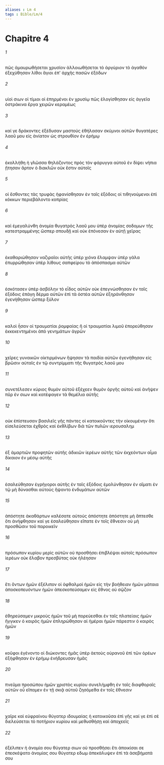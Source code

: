 ```yaml
---
aliases : Lm 4
tags : Bible/Lm/4
---
```


# Chapitre 4

###### 1
πῶς ἀμαυρωθήσεται χρυσίον ἀλλοιωθήσεται τὸ ἀργύριον τὸ ἀγαθόν ἐξεχύθησαν λίθοι ἅγιοι ἐπ' ἀρχῆς πασῶν ἐξόδων
###### 2
υἱοὶ σιων οἱ τίμιοι οἱ ἐπηρμένοι ἐν χρυσίῳ πῶς ἐλογίσθησαν εἰς ἀγγεῖα ὀστράκινα ἔργα χειρῶν κεραμέως
###### 3
καί γε δράκοντες ἐξέδυσαν μαστούς ἐθήλασαν σκύμνοι αὐτῶν θυγατέρες λαοῦ μου εἰς ἀνίατον ὡς στρουθίον ἐν ἐρήμῳ
###### 4
ἐκολλήθη ἡ γλῶσσα θηλάζοντος πρὸς τὸν φάρυγγα αὐτοῦ ἐν δίψει νήπια ᾔτησαν ἄρτον ὁ διακλῶν οὐκ ἔστιν αὐτοῖς
###### 5
οἱ ἔσθοντες τὰς τρυφὰς ἠφανίσθησαν ἐν ταῖς ἐξόδοις οἱ τιθηνούμενοι ἐπὶ κόκκων περιεβάλοντο κοπρίας
###### 6
καὶ ἐμεγαλύνθη ἀνομία θυγατρὸς λαοῦ μου ὑπὲρ ἀνομίας σοδομων τῆς κατεστραμμένης ὥσπερ σπουδῇ καὶ οὐκ ἐπόνεσαν ἐν αὐτῇ χεῖρας
###### 7
ἐκαθαριώθησαν ναζιραῖοι αὐτῆς ὑπὲρ χιόνα ἔλαμψαν ὑπὲρ γάλα ἐπυρρώθησαν ὑπὲρ λίθους σαπφείρου τὸ ἀπόσπασμα αὐτῶν
###### 8
ἐσκότασεν ὑπὲρ ἀσβόλην τὸ εἶδος αὐτῶν οὐκ ἐπεγνώσθησαν ἐν ταῖς ἐξόδοις ἐπάγη δέρμα αὐτῶν ἐπὶ τὰ ὀστέα αὐτῶν ἐξηράνθησαν ἐγενήθησαν ὥσπερ ξύλον
###### 9
καλοὶ ἦσαν οἱ τραυματίαι ῥομφαίας ἢ οἱ τραυματίαι λιμοῦ ἐπορεύθησαν ἐκκεκεντημένοι ἀπὸ γενημάτων ἀγρῶν
###### 10
χεῖρες γυναικῶν οἰκτιρμόνων ἥψησαν τὰ παιδία αὐτῶν ἐγενήθησαν εἰς βρῶσιν αὐταῖς ἐν τῷ συντρίμματι τῆς θυγατρὸς λαοῦ μου
###### 11
συνετέλεσεν κύριος θυμὸν αὐτοῦ ἐξέχεεν θυμὸν ὀργῆς αὐτοῦ καὶ ἀνῆψεν πῦρ ἐν σιων καὶ κατέφαγεν τὰ θεμέλια αὐτῆς
###### 12
οὐκ ἐπίστευσαν βασιλεῖς γῆς πάντες οἱ κατοικοῦντες τὴν οἰκουμένην ὅτι εἰσελεύσεται ἐχθρὸς καὶ ἐκθλίβων διὰ τῶν πυλῶν ιερουσαλημ
###### 13
ἐξ ἁμαρτιῶν προφητῶν αὐτῆς ἀδικιῶν ἱερέων αὐτῆς τῶν ἐκχεόντων αἷμα δίκαιον ἐν μέσῳ αὐτῆς
###### 14
ἐσαλεύθησαν ἐγρήγοροι αὐτῆς ἐν ταῖς ἐξόδοις ἐμολύνθησαν ἐν αἵματι ἐν τῷ μὴ δύνασθαι αὐτοὺς ἥψαντο ἐνδυμάτων αὐτῶν
###### 15
ἀπόστητε ἀκαθάρτων καλέσατε αὐτούς ἀπόστητε ἀπόστητε μὴ ἅπτεσθε ὅτι ἀνήφθησαν καί γε ἐσαλεύθησαν εἴπατε ἐν τοῖς ἔθνεσιν οὐ μὴ προσθῶσιν τοῦ παροικεῖν
###### 16
πρόσωπον κυρίου μερὶς αὐτῶν οὐ προσθήσει ἐπιβλέψαι αὐτοῖς πρόσωπον ἱερέων οὐκ ἔλαβον πρεσβύτας οὐκ ἠλέησαν
###### 17
ἔτι ὄντων ἡμῶν ἐξέλιπον οἱ ὀφθαλμοὶ ἡμῶν εἰς τὴν βοήθειαν ἡμῶν μάταια ἀποσκοπευόντων ἡμῶν ἀπεσκοπεύσαμεν εἰς ἔθνος οὐ σῷζον
###### 18
ἐθηρεύσαμεν μικροὺς ἡμῶν τοῦ μὴ πορεύεσθαι ἐν ταῖς πλατείαις ἡμῶν ἤγγικεν ὁ καιρὸς ἡμῶν ἐπληρώθησαν αἱ ἡμέραι ἡμῶν πάρεστιν ὁ καιρὸς ἡμῶν
###### 19
κοῦφοι ἐγένοντο οἱ διώκοντες ἡμᾶς ὑπὲρ ἀετοὺς οὐρανοῦ ἐπὶ τῶν ὀρέων ἐξήφθησαν ἐν ἐρήμῳ ἐνήδρευσαν ἡμᾶς
###### 20
πνεῦμα προσώπου ἡμῶν χριστὸς κυρίου συνελήμφθη ἐν ταῖς διαφθοραῖς αὐτῶν οὗ εἴπαμεν ἐν τῇ σκιᾷ αὐτοῦ ζησόμεθα ἐν τοῖς ἔθνεσιν
###### 21
χαῖρε καὶ εὐφραίνου θύγατερ ιδουμαίας ἡ κατοικοῦσα ἐπὶ γῆς καί γε ἐπὶ σὲ διελεύσεται τὸ ποτήριον κυρίου καὶ μεθυσθήσῃ καὶ ἀποχεεῖς
###### 22
ἐξέλιπεν ἡ ἀνομία σου θύγατερ σιων οὐ προσθήσει ἔτι ἀποικίσαι σε ἐπεσκέψατο ἀνομίας σου θύγατερ εδωμ ἀπεκάλυψεν ἐπὶ τὰ ἀσεβήματά σου
